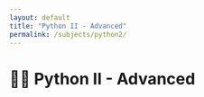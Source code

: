 ```yaml
---
layout: default
title: "Python II - Advanced"
permalink: /subjects/python2/
---
```


# 🧑‍💻 Python II - Advanced
